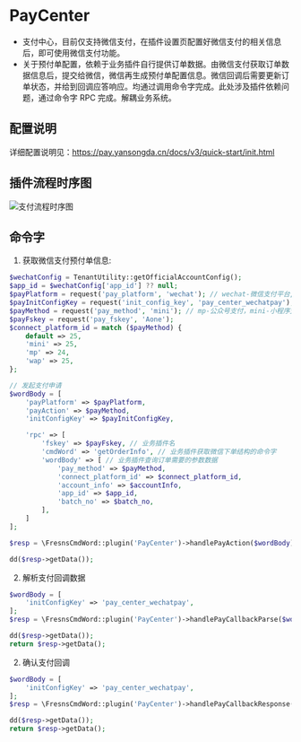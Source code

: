 # PayCenter

- 支付中心，目前仅支持微信支付，在插件设置页配置好微信支付的相关信息后，即可使用微信支付功能。
- 关于预付单配置，依赖于业务插件自行提供订单数据。由微信支付获取订单数据信息后，提交给微信，微信再生成预付单配置信息。微信回调后需要更新订单状态，并给到回调应答响应。均通过调用命令字完成。此处涉及插件依赖问题，通过命令字 RPC 完成。解耦业务系统。

## 配置说明

详细配置说明见：https://pay.yansongda.cn/docs/v3/quick-start/init.html


## 插件流程时序图

<img src="https://marketplace.plugins-world.cn/storage/images/app_images/202309/05/支付流程时序图.jpg" data-image-url="https://marketplace.plugins-world.cn/storage/images/app_images/202309/05/支付流程时序图.jpg" alt="支付流程时序图" title="支付流程时序图" class="w-100 image_preview">

## 命令字

1. 获取微信支付预付单信息:
```php
$wechatConfig = TenantUtility::getOfficialAccountConfig();
$app_id = $wechatConfig['app_id'] ?? null;
$payPlatform = request('pay_platform', 'wechat'); // wechat-微信支付平台, alipay-支付宝, unipay-银联
$payInitConfigKey = request('init_config_key', 'pay_center_wechatpay'); // init_config_key-支付配置的 item_key
$payMethod = request('pay_method', 'mini'); // mp-公众号支付，mini-小程序支付, wap-H5 支付, scan-网页 native 扫码支付
$payFskey = request('pay_fskey', 'Aone');
$connect_platform_id = match ($payMethod) {
    default => 25,
    'mini' => 25,
    'mp' => 24,
    'wap' => 25,
};

// 发起支付申请
$wordBody = [
    'payPlatform' => $payPlatform,
    'payAction' => $payMethod,
    'initConfigKey' => $payInitConfigKey,

    'rpc' => [
        'fskey' => $payFskey, // 业务插件名
        'cmdWord' => 'getOrderInfo', // 业务插件获取微信下单结构的命令字
        'wordBody' => [ // 业务插件查询订单需要的参数数据
            'pay_method' => $payMethod,
            'connect_platform_id' => $connect_platform_id,
            'account_info' => $accountInfo,
            'app_id' => $app_id,
            'batch_no' => $batch_no,
        ],
    ]
];

$resp = \FresnsCmdWord::plugin('PayCenter')->handlePayAction($wordBody);

dd($resp->getData());
```

2. 解析支付回调数据
```php
$wordBody = [
    'initConfigKey' => 'pay_center_wechatpay',
];
$resp = \FresnsCmdWord::plugin('PayCenter')->handlePayCallbackParse($wordBody);

dd($resp->getData());
return $resp->getData();
```


2. 确认支付回调
```php
$wordBody = [
    'initConfigKey' => 'pay_center_wechatpay',
];
$resp = \FresnsCmdWord::plugin('PayCenter')->handlePayCallbackResponse($wordBody);

dd($resp->getData());
return $resp->getData();
```
